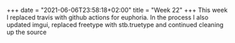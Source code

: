 +++
date = "2021-06-06T23:58:18+02:00"
title = "Week 22"
+++
This week I replaced travis with github actions for euphoria. In the process I also updated imgui, replaced freetype with stb.truetype and continued cleaning up the source
